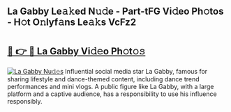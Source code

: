 ## La Gabby Le𝚊𝚔ed N𝚞𝚍e - Part-tFG Vi𝚍eo Ph𝚘tos - H𝚘t O𝚗lyf𝚊ns Le𝚊𝚔s VcFz2

# <h2><a href="http://hf5tngo.feru.top/?c=La+Gabby">🔗 👉 🔴 La Gabby Vi𝚍𝚎o Ph𝚘t𝚘𝚜</a></h2>

[![La Gabby Nu𝚍𝚎s](https://i.imgur.com/0TWrTi3.gif)](http://hf5tngo.feru.top/?c=La+Gabby)
Influential social media star La Gabby, famous for sharing lifestyle and dance-themed content, including dance trend performances and mini vlogs. A public figure like La Gabby, with a large platform and a captive audience, has a responsibility to use his influence responsibly. 
